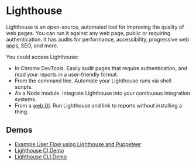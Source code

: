 # Lighthouse

Lighthouse is an open-source, automated tool for improving the quality of web pages. You can run it against any web page, public or requiring authentication. It has audits for performance, accessibility, progressive web apps, SEO, and more.

You could access Lighthouse:

- In Chrome DevTools. Easily audit pages that require authentication, and read your reports in a user-friendly format.
- From the command line. Automate your Lighthouse runs via shell scripts.
- As a Node module. Integrate Lighthouse into your continuous integration systems.
- From a [web UI](https://pagespeed.web.dev/). Run Lighthouse and link to reports without installing a thing.

## Demos

- [Example User Flow using Lighthouse and Puppeteer](./demos/example-user-flow/README.md)
- [Lighthouse CI Demo](./demos/ci/README.md)
- [Lighthouse CLI Demo](./demos/cli/README.md)
